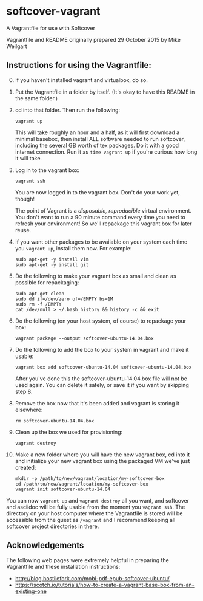 # softcover-vagrant

A Vagrantfile for use with Softcover

Vagrantfile and README originally prepared 29 October 2015 by Mike Weilgart

## Instructions for using the Vagrantfile:

0. If you haven't installed vagrant and virtualbox, do so.
1. Put the Vagrantfile in a folder by itself.  (It's okay to have this README in the same folder.)
2. cd into that folder.  Then run the following:

    ```console
    vagrant up
    ```

    This will take roughly an hour and a half, as it will first download a minimal basebox, then
    install ALL software needed to run softcover, including the several GB worth of tex packages.
    Do it with a good internet connection.  Run it as `time vagrant up` if you're curious how long
    it will take.

3. Log in to the vagrant box:

    ```console
    vagrant ssh
    ```

    You are now logged in to the vagrant box.  Don't do your work yet, though!

    The point of Vagrant is a *disposable, reproducible* virtual environment.  You don't want to
    run a 90 minute command every time you need to refresh your environment!  So we'll repackage
    this vagrant box for later reuse.

4. If you want other packages to be available on your system each time you `vagrant up`,
install them now.  For example:

    ```console
    sudo apt-get -y install vim
    sudo apt-get -y install git
    ```

5. Do the following to make your vagrant box as small and clean as possible for repackaging:

    ```console
    sudo apt-get clean
    sudo dd if=/dev/zero of=/EMPTY bs=1M
    sudo rm -f /EMPTY
    cat /dev/null > ~/.bash_history && history -c && exit
    ```

6. Do the following (on your host system, of course) to repackage your box:

    ```console
    vagrant package --output softcover-ubuntu-14.04.box
    ```

7. Do the following to add the box to your system in vagrant and make it usable:

    ```console
    vagrant box add softcover-ubuntu-14.04 softcover-ubuntu-14.04.box
    ```

    After you've done this the softcover-ubuntu-14.04.box file will not be used again.
    You can delete it safely, or save it if you want by skipping step 8.

8. Remove the box now that it's been added and vagrant is storing it elsewhere:

    ```console
    rm softcover-ubuntu-14.04.box
    ```

9. Clean up the box we used for provisioning:

    ```console
    vagrant destroy
    ```

10. Make a new folder where you will have the new vagrant box, cd into it and initialize
your new vagrant box using the packaged VM we've just created:

    ```console
    mkdir -p /path/to/new/vagrant/location/my-softcover-box
    cd /path/to/new/vagrant/location/my-softcover-box
    vagrant init softcover-ubuntu-14.04
    ```

You can now `vagrant up` and `vagrant destroy` all you want, and
softcover and asciidoc will be fully usable from the moment you `vagrant ssh`.
The directory on your host computer where the Vagrantfile is stored will be accessible
from the guest as `/vagrant` and I recommend keeping all softcover project directories in there.

## Acknowledgements

The following web pages were extremely helpful in preparing the Vagrantfile
and these installation instructions:

- http://blog.hostilefork.com/mobi-pdf-epub-softcover-ubuntu/
- https://scotch.io/tutorials/how-to-create-a-vagrant-base-box-from-an-existing-one
